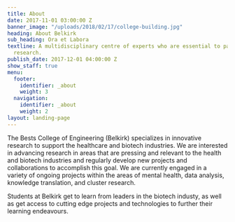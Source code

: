 ```yaml
---
title: About
date: 2017-11-01 03:00:00 Z
banner_image: "/uploads/2018/02/17/college-building.jpg"
heading: About Belkirk
sub_heading: Ora et Labora
textline: A multidisciplinary centre of experts who are essential to patient-oriented
  research.
publish_date: 2017-12-01 04:00:00 Z
show_staff: true
menu:
  footer:
    identifier: _about
    weight: 3
  navigation:
    identifier: _about
    weight: 2
layout: landing-page
---
```


The Bests College of Engineering (Belkirk) specializes in innovative research to support the healthcare and biotech industries. We are interested in advancing research in areas that are pressing and relevant to the health and biotech industries and regularly develop new projects and collaborations to accomplish this goal. We are currently engaged in a variety of ongoing projects within the areas of mental health, data analysis, knowledge translation, and cluster research.

Students at Belkirk get to learn from leaders in the biotech industy, as well as get access to cutting edge projects and technologies to further their learning endeavours.